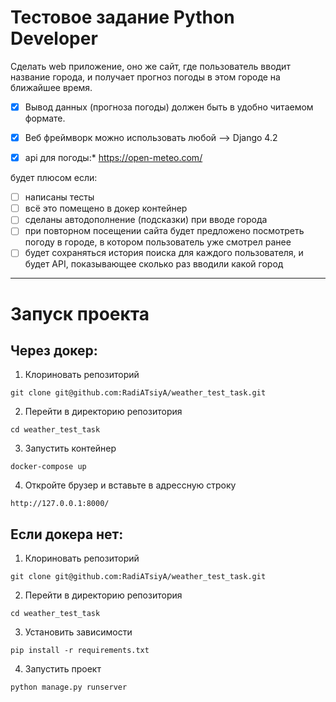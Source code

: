 # Тестовое задание Python **Developer**

Сделать web приложение, оно же сайт, где пользователь вводит название города, и получает прогноз погоды в этом городе на ближайшее время.

- [x] Вывод данных (прогноза погоды) должен быть в удобно читаемом формате. 

- [x] Веб фреймворк можно использовать любой --> Django 4.2

- [x] api для погоды:* https://open-meteo.com/

будет плюсом если:

- [ ] написаны тесты
- [ ] всё это помещено в докер контейнер
- [ ] сделаны автодополнение (подсказки) при вводе города
- [ ] при повторном посещении сайта будет предложено посмотреть погоду в городе, в котором пользователь уже смотрел ранее
- [ ] будет сохраняться история поиска для каждого пользователя, и будет API, показывающее сколько раз вводили какой город

-------------------------
# Запуск проекта

## Через докер:
1. Клориновать репозиторий <br>
```
git clone git@github.com:RadiATsiyA/weather_test_task.git
```
2. Перейти в директорию репозитория <br>
```
cd weather_test_task
```
3. Запустить контейнер <br>
```
docker-compose up
```
4. Откройте брузер и вставьте в адрессную строку
```
http://127.0.0.1:8000/
```

## Если докера нет:
1. Клориновать репозиторий <br>
```
git clone git@github.com:RadiATsiyA/weather_test_task.git
```
2. Перейти в директорию репозитория <br>
```
cd weather_test_task
```
3. Установить зависимости <br>
```
pip install -r requirements.txt
```
4. Запустить проект <br>
```
python manage.py runserver
```


